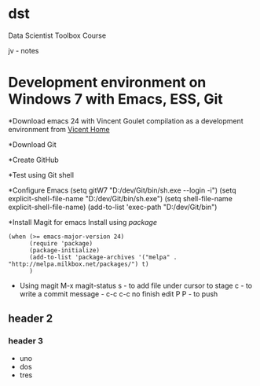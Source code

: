 dst
===

Data Scientist Toolbox Course

jv - notes

# Development environment on Windows 7 with Emacs, ESS, Git

*Download emacs 24 with Vincent Goulet compilation as a development environment from
[Vicent Home](http://vgoulet.act.ulaval.ca/en/emacs/windows/)

*Download Git

*Create GitHub

*Test using Git shell

*Configure Emacs
     (setq gitW7 "D:/dev/Git/bin/sh.exe --login -i")
     (setq explicit-shell-file-name "D:/dev/Git/bin/sh.exe")
     (setq shell-file-name explicit-shell-file-name)
     (add-to-list 'exec-path "D:/dev/Git/bin")

*Install Magit for emacs
Install using *package*

    (when (>= emacs-major-version 24)
          (require 'package)
          (package-initialize)
          (add-to-list 'package-archives '("melpa" . "http://melpa.milkbox.net/packages/") t)
          )


* Using magit
  M-x magit-status
  s - to add file under cursor to stage
  c - to write a commit message - c-c c-c no finish edit
  P P - to push






## header 2

### header 3

* uno
* dos
* tres